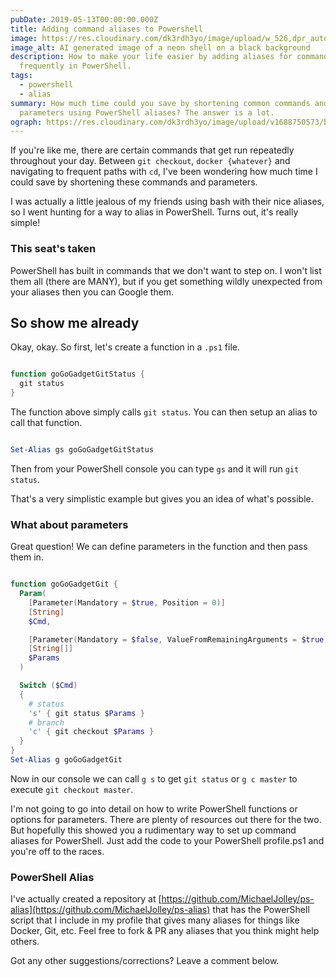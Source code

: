 ```yaml
---
pubDate: 2019-05-13T00:00:00.000Z
title: Adding command aliases to Powershell
image: https://res.cloudinary.com/dk3rdh3yo/image/upload/w_526,dpr_auto,f_auto/v1688344396/blog/adding-command-aliases-to-power-shell/neon_shell_tvzwqi.png
image_alt: AI generated image of a neon shell on a black background
description: How to make your life easier by adding aliases for commands you run
  frequently in PowerShell.
tags:
  - powershell
  - alias
summary: How much time could you save by shortening common commands and
  parameters using PowerShell aliases? The answer is a lot.
ograph: https://res.cloudinary.com/dk3rdh3yo/image/upload/v1688750573/blog/adding-command-aliases-to-power-shell/ograph.png
---
```


If you're like me, there are certain commands that get run repeatedly throughout your day. Between `git checkout`, `docker {whatever}` and navigating to frequent paths with `cd`, I've been wondering how much time I could save by shortening these commands and parameters.

I was actually a little jealous of my friends using bash with their nice aliases, so I went hunting for a way to alias in PowerShell. Turns out, it's really simple!

<!--more-->

### This seat's taken

PowerShell has built in commands that we don't want to step on. I won't list them all (there are MANY), but if you get something wildly unexpected from your aliases then you can Google them.

## So show me already

Okay, okay. So first, let's create a function in a `.ps1` file.

```powershell

function goGoGadgetGitStatus {
  git status
}

```

The function above simply calls `git status`. You can then setup an alias to call that function.

```powershell

Set-Alias gs goGoGadgetGitStatus

```

Then from your PowerShell console you can type `gs` and it will run `git status`.

That's a very simplistic example but gives you an idea of what's possible.

### What about parameters

Great question! We can define parameters in the function and then pass them in.

```powershell

function goGoGadgetGit {
  Param(
    [Parameter(Mandatory = $true, Position = 0)]
    [String]
    $Cmd,

    [Parameter(Mandatory = $false, ValueFromRemainingArguments = $true)]
    [String[]]
    $Params
  )

  Switch ($Cmd)
  {
    # status
    's' { git status $Params }
    # branch
    'c' { git checkout $Params }
  }
}
Set-Alias g goGoGadgetGit

```

Now in our console we can call `g s` to get `git status` or `g c master` to execute `git checkout master`.

I'm not going to go into detail on how to write PowerShell functions or options for parameters. There are plenty of resources out there for the two. But hopefully this showed you a rudimentary way to set up command aliases for PowerShell. Just add the code to your PowerShell profile.ps1 and you're off to the races.

### PowerShell Alias

I've actually created a repository at [https://github.com/MichaelJolley/ps-alias](https://github.com/MichaelJolley/ps-alias) that has the PowerShell script that I include in my profile that gives many aliases for things like Docker, Git, etc. Feel free to fork &amp; PR any aliases that you think might help others.

Got any other suggestions/corrections? Leave a comment below.
